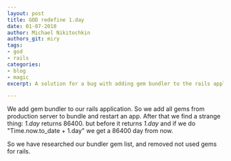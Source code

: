 ```yaml
---
layout: post
title: GOD redefine 1.day
date: 01-07-2010
author: Michael Nikitochkin
authors_git: miry
tags:
- god
- rails
categories:
- blog
- magic
excerpt: A solution for a bug with adding gem bundler to the rails application.

---
```


We add gem bundler to our rails application. So we add all gems from production server to bundle and restart an app. After that we find a strange thing: *1.day* returns 86400. but before it returns *1.day* and if we do "Time.now.to_date + 1.day" we get a 86400 day from now.

So we have researched our bundler gem list, and removed not used gems for rails.
